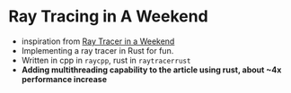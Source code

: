 # Ray Tracing in A Weekend
- inspiration from [Ray Tracer in a Weekend](https://raytracing.github.io/books/RayTracingInOneWeekend.html)
- Implementing a ray tracer in Rust for fun.
- Written in cpp in `raycpp`, rust in `raytracerrust`   
- **Adding multithreading capability to the article using rust, about ~4x performance increase**

